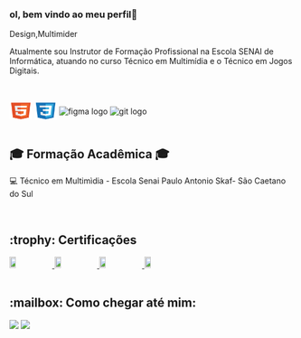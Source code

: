 ### ol, bem vindo ao meu perfil👋

<!--
**biiaapz/biiaapz** is a ✨ _special_ ✨ repository because its `README.md` (this file) appears on your GitHub profile.
<!-- Link para o site que cria o codigo para o texto com aparencia de digitação -->
<!-- https://readme-typing-svg.demolab.com/demo/ -->


<div>
<p>Design,Multimider</p> 

<p>Atualmente sou Instrutor de Formação Profissional na Escola SENAI de Informática, atuando no curso Técnico em Multimídia e o Técnico em Jogos Digitais.</p>
</div>

<br>

<!--https://devicon.dev/-->
<div style="display: inline_block"><br>

  <img align="center" alt="Tadeu-HTML" height="30" width="40" src="https://raw.githubusercontent.com/devicons/devicon/master/icons/html5/html5-original.svg">
  <img align="center" alt="Tadeu-CSS" height="30" width="40" src="https://raw.githubusercontent.com/devicons/devicon/master/icons/css3/css3-original.svg">
  <img align="center"  alt="figma logo" height="30" width="40" src="https://cdn.jsdelivr.net/gh/devicons/devicon/icons/figma/figma-original.svg"/>
  <img align="center"  alt="git logo" height="30" width="40" src="https://cdn.simpleicons.org/git/F05032"/>
  

</div>


<br>

<div>
  <h2>🎓 Formação Acadêmica 🎓</h2> 
    <p>💻 Técnico em  Multimìdia - Escola Senai Paulo Antonio Skaf- São Caetano do Sul</p> 
</div>

<br>

<div>
  <h2>:trophy: Certificações</h2>

  <a href="https://www.credly.com/badges/11fd2861-1107-4e62-97d4-7bb6343cec23/public_url" target="blank">
    <img width="15%" height="15%"  src="https://images.credly.com/size/340x340/images/4136ced8-75d5-4afb-8677-40b6236e2672/azure-ai-fundamentals-600x600.png"/>
  </a> 

   <a href="https://www.credly.com/badges/1d21edc5-fb21-44a8-b9ba-2b39177e077f/public_url" target="blank">
    <img width="15%" height="15%"  src="https://images.credly.com/size/680x680/images/0c6d9839-f468-4adc-987d-5cfae4a9ee67/image.png"/>
  </a> 

  <a href="https://www.credly.com/badges/5dbf8628-1c7b-4fa0-acbe-09083bbc8726/public_url" target="blank">
    <img width="15%" height="15%"  src="https://images.credly.com/size/680x680/images/2a6251f2-737b-4bf6-9190-d77570cc76fc/CERT-Fundamentals-Power-Platform.png">
  </a> 

  <a href="https://www.credly.com/badges/db5ad5cb-a2f5-4d71-b472-619b83e1dc1c/public_url" target="blank">
    <img width="15%" height="15%"  src="https://images.credly.com/size/680x680/images/4e3d6f9f-55d7-4ea7-b0e6-f4d4ff543e22/image.png">
  </a> 
  
</div>

<br>

<div>
  <h2>:mailbox: Como chegar até mim:</h2>
  <a href = "mailto:beatrizapsilva0302@gmail.com"><img src="https://img.shields.io/badge/Gmail-D14836?style=for-the-badge&logo=gmail&logoColor=white" target="_blank"></a>
  <a href="https://www.linkedin.com/in/felipe-tadeu-3a49b5134/" target="_blank"><img src="https://img.shields.io/badge/-LinkedIn-%230077B5?style=for-the-badge&logo=linkedin&logoColor=white" target="_blank"></a>
 
</div>





